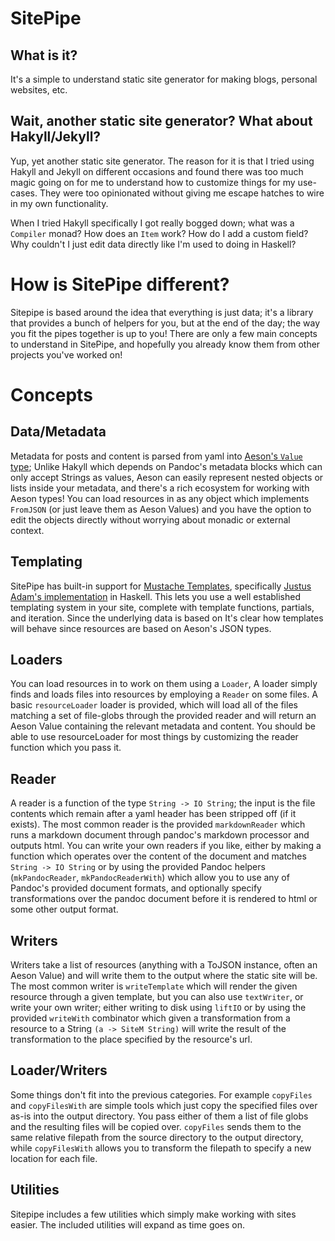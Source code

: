 # SitePipe

## What is it?

It's a simple to understand static site generator for making blogs, personal
websites, etc.

## Wait, another static site generator? What about Hakyll/Jekyll?

Yup, yet another static site generator. The reason for it is that I tried using
Hakyll and Jekyll on different occasions and found there was too much magic
going on for me to understand how to customize things for my use-cases. They were
too opinionated without giving me escape hatches to wire in my own functionality.

When I tried Hakyll specifically I got really bogged down; what was a
`Compiler` monad? How does an `Item` work? How do I add a custom field? Why
couldn't I just edit data directly like I'm used to doing in Haskell?

# How is SitePipe different?

Sitepipe is based around the idea that everything is just data; it's a library
that provides a bunch of helpers for you, but at the end of the day; the way
you fit the pipes together is up to you! There are only a few main concepts to
understand in SitePipe, and hopefully you already know them from other projects
you've worked on!

# Concepts

Data/Metadata
-------------

Metadata for posts and content is parsed from yaml into [Aeson's `Value`
type](https://hackage.haskell.org/package/aeson); Unlike Hakyll which depends
on Pandoc's metadata blocks which can only accept Strings as values, Aeson can
easily represent nested objects or lists inside your metadata, and there's a
rich ecosystem for working with Aeson types! You can load resources in as any
object which implements `FromJSON` (or just leave them as Aeson Values) and you
have the option to edit the objects directly without worrying about monadic or
external context.

##   Templating

SitePipe has built-in support for [Mustache
Templates](https://mustache.github.io/mustache.5.html), specifically [Justus
Adam's implementation](https://hackage.haskell.org/package/mustache) in
Haskell. This lets you use a well established templating system in your site,
complete with template functions, partials, and iteration. Since the underlying
data is based on It's clear how templates will behave since resources are based
on Aeson's JSON types.

## Loaders

You can load resources in to work on them using a `Loader`, A loader simply
finds and loads files into resources by employing a `Reader` on some files. A
basic `resourceLoader` loader is provided, which will load all of the files
matching a set of file-globs through the provided reader and will return an
Aeson Value containing the relevant metadata and content. You should be able to
use resourceLoader for most things by customizing the reader function which you
pass it.

## Reader

A reader is a function of the type `String -> IO String`; the input is the file
contents which remain after a yaml header has been stripped off (if it exists).
The most common reader is the provided `markdownReader` which runs a markdown
document through pandoc's markdown processor and outputs html. You can write
your own readers if you like, either by making a function which operates over
the content of the document and matches `String -> IO String` or by using
the provided Pandoc helpers (`mkPandocReader`, `mkPandocReaderWith`) which
allow you to use any of Pandoc's provided document formats, and optionally specify
transformations over the pandoc document before it is rendered to html or some other
output format.

## Writers

Writers take a list of resources (anything with a ToJSON instance, often an
Aeson Value) and will write them to the output where the static site will be.
The most common writer is `writeTemplate` which will render the given resource
through a given template, but you can also use `textWriter`, or write your own
writer; either writing to disk using `liftIO` or by using the provided
`writeWith` combinator which given a transformation from a resource to a String
`(a -> SiteM String)` will write the result of the transformation to the place
specified by the resource's url.

## Loader/Writers

Some things don't fit into the previous categories. For example `copyFiles` and
`copyFilesWith` are simple tools which just copy the specified files over as-is
into the output directory. You pass either of them a list of file globs and the
resulting files will be copied over. `copyFiles` sends them to the same
relative filepath from the source directory to the output directory, while
`copyFilesWith` allows you to transform the filepath to specify a new location
for each file.

## Utilities

Sitepipe includes a few utilities which simply make working with sites easier.
The included utilities will expand as time goes on.
